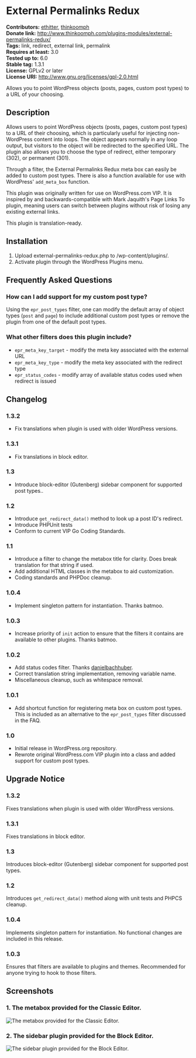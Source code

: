 # External Permalinks Redux #
**Contributors:** [ethitter](https://profiles.wordpress.org/ethitter/), [thinkoomph](https://profiles.wordpress.org/thinkoomph/)  
**Donate link:** http://www.thinkoomph.com/plugins-modules/external-permalinks-redux/  
**Tags:** link, redirect, external link, permalink  
**Requires at least:** 3.0  
**Tested up to:** 6.0  
**Stable tag:** 1.3.1  
**License:** GPLv2 or later  
**License URI:** http://www.gnu.org/licenses/gpl-2.0.html  

Allows you to point WordPress objects (posts, pages, custom post types) to a URL of your choosing.

## Description ##

Allows users to point WordPress objects (posts, pages, custom post types) to a URL of their choosing, which is particularly useful for injecting non-WordPress content into loops. The object appears normally in any loop output, but visitors to the object will be redirected to the specified URL. The plugin also allows you to choose the type of redirect, either temporary (302), or permanent (301).

Through a filter, the External Permalinks Redux meta box can easily be added to custom post types. There is also a function available for use with WordPress' `add_meta_box` function.

This plugin was originally written for use on WordPress.com VIP. It is inspired by and backwards-compatible with Mark Jaquith's Page Links To plugin, meaning users can switch between plugins without risk of losing any existing external links.

This plugin is translation-ready.

## Installation ##

1. Upload external-permalinks-redux.php to /wp-content/plugins/.
2. Activate plugin through the WordPress Plugins menu.

## Frequently Asked Questions ##

### How can I add support for my custom post type? ###
Using the `epr_post_types` filter, one can modify the default array of object types (`post` and `page`) to include additional custom post types or remove the plugin from one of the default post types.

### What other filters does this plugin include? ###
* `epr_meta_key_target` - modify the meta key associated with the external URL
* `epr_meta_key_type` - modify the meta key associated with the redirect type
* `epr_status_codes` - modify array of available status codes used when redirect is issued

## Changelog ##

### 1.3.2 ###
* Fix translations when plugin is used with older WordPress versions.

### 1.3.1 ###
* Fix translations in block editor.

### 1.3 ###
* Introduce block-editor (Gutenberg) sidebar component for supported post types..

### 1.2 ###
* Introduce `get_redirect_data()` method to look up a post ID's redirect.
* Introduce PHPUnit tests
* Conform to current VIP Go Coding Standards.

### 1.1 ###
* Introduce a filter to change the metabox title for clarity. Does break translation for that string if used.
* Add additional HTML classes in the metabox to aid customization.
* Coding standards and PHPDoc cleanup.

### 1.0.4 ###
* Implement singleton pattern for instantiation. Thanks batmoo.

### 1.0.3 ###
* Increase priority of `init` action to ensure that the filters it contains are available to other plugins. Thanks batmoo.

### 1.0.2 ###
* Add status codes filter. Thanks [danielbachhuber](http://wordpress.org/support/topic/plugin-external-permalinks-redux-support-custom-status-codes).
* Correct translation string implementation, removing variable name.
* Miscellaneous cleanup, such as whitespace removal.

### 1.0.1 ###
* Add shortcut function for registering meta box on custom post types. This is included as an alternative to the `epr_post_types` filter discussed in the FAQ.

### 1.0 ###
* Initial release in WordPress.org repository.
* Rewrote original WordPress.com VIP plugin into a class and added support for custom post types.

## Upgrade Notice ##

### 1.3.2 ###
Fixes translations when plugin is used with older WordPress versions.

### 1.3.1 ###
Fixes translations in block editor.

### 1.3 ###
Introduces block-editor (Gutenberg) sidebar component for supported post types.

### 1.2 ###
Introduces `get_redirect_data()` method along with unit tests and PHPCS cleanup.

### 1.0.4 ###
Implements singleton pattern for instantiation. No functional changes are included in this release.

### 1.0.3 ###
Ensures that filters are available to plugins and themes. Recommended for anyone trying to hook to those filters.

## Screenshots ##

### 1. The metabox provided for the Classic Editor. ###
![The metabox provided for the Classic Editor.](https://git-cdn.e15r.co/wp-plugins/external-permalinks-redux/-/raw/master/.wordpress-org/screenshot-1.png)

### 2. The sidebar plugin provided for the Block Editor. ###
![The sidebar plugin provided for the Block Editor.](https://git-cdn.e15r.co/wp-plugins/external-permalinks-redux/-/raw/master/.wordpress-org/screenshot-2.png)

